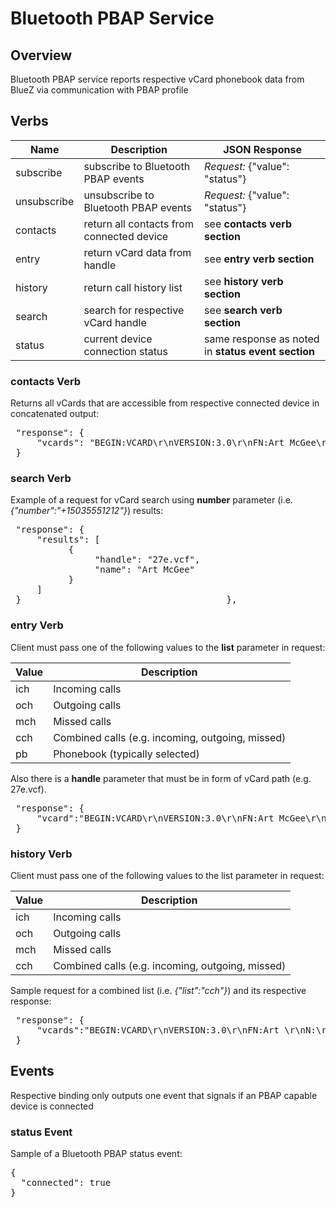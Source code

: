# Bluetooth PBAP Service

## Overview

Bluetooth PBAP service reports respective vCard phonebook data from BlueZ via communication with PBAP profile

## Verbs

| Name        | Description                               | JSON Response                                      |
|-------------|-------------------------------------------|----------------------------------------------------|
| subscribe   | subscribe to Bluetooth PBAP events        | *Request:* {"value": "status"}                     |
| unsubscribe | unsubscribe to Bluetooth PBAP events      | *Request:* {"value": "status"}                     |
| contacts    | return all contacts from connected device | see **contacts verb section**                      |
| entry       | return vCard data from handle             | see **entry verb section**                         |
| history     | return call history list                  | see **history verb section**                       |
| search      | search for respective vCard handle        | see **search verb section**                        |
| status      | current device connection status          | same response as noted in **status event section** |

### contacts Verb

Returns all vCards that are accessible from respective connected device in concatenated output:

<pre>
 "response": {
     "vcards": "BEGIN:VCARD\r\nVERSION:3.0\r\nFN:Art McGee\r\nN:Art\r\nTEL: +13305551212\r\nUID:27e\r\nEND:VCARD\r\n"
 }
</pre>

### search Verb

Example of a request for vCard search using **number** parameter (i.e. *{"number":"+15035551212"}*) results:

<pre>
 "response": {
     "results": [
           {
                "handle": "27e.vcf",
                "name": "Art McGee"
           }
     ]
 }                                       },
</pre>

### entry Verb

Client must pass one of the following values to the **list** parameter in request:

| Value         | Description                                      |
|---------------|--------------------------------------------------|
| ich           | Incoming calls                                   |
| och           | Outgoing calls                                   |
| mch           | Missed calls                                     |
| cch           | Combined calls (e.g. incoming, outgoing, missed) |
| pb            | Phonebook (typically selected)                   |

Also there is a **handle** parameter that must be in form of vCard path (e.g. 27e.vcf).

<pre>
 "response": {
     "vcard":"BEGIN:VCARD\r\nVERSION:3.0\r\nFN:Art McGee\r\nN:;Art\r\nTEL;TYPE=CELL:+13305551212\r\nUID:27e\r\nEND:VCARD\r\n"
 }
</pre>

### history Verb

Client must pass one of the following values to the list parameter in request:

| Value         | Description                                      |
|---------------|--------------------------------------------------|
| ich           | Incoming calls                                   |
| och           | Outgoing calls                                   |
| mch           | Missed calls                                     |
| cch           | Combined calls (e.g. incoming, outgoing, missed) |

Sample request for a combined list (i.e. *{"list":"cch"}*) and its respective response:

<pre>
 "response": {
     "vcards":"BEGIN:VCARD\r\nVERSION:3.0\r\nFN:Art \r\nN:\r\nTEL:3305551212\r\nX-IRMC-CALL-DATETIME;DIALED:20190103T202524\r\nEND:VCARD\r\nBEGIN:VCARD\r\nVERSION:3.0\r\nFN:Art McGee\r\nN:;Art\r\nTEL;TYPE=CELL:+15035551212\r\nUID:27e\r\nX-IRMC-CALL-DATETIME;RECEIVED:20181207T065311\r\nEND:VCARD\r\nBEGIN:VCARD\r\nVERSION:3.0\r\n"
 }
</pre>

## Events

Respective binding only outputs one event that signals if an PBAP capable device is connected

### status Event

Sample of a Bluetooth PBAP status event:

<pre>
{
  "connected": true
}
</pre>
